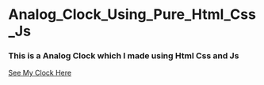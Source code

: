 # Analog_Clock_Using_Pure_Html_Css_Js
<h3 color="red">This is a Analog Clock which I made using Html Css and Js</h3>
<a href="#">See My Clock Here</a>

